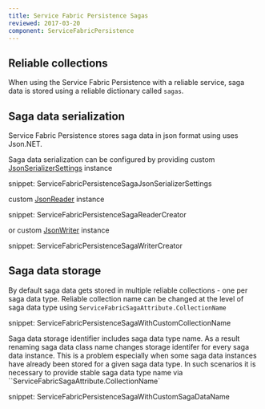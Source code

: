 ```yaml
---
title: Service Fabric Persistence Sagas
reviewed: 2017-03-20
component: ServiceFabricPersistence
---
```


## Reliable collections

When using the Service Fabric Persistence with a reliable service, saga data is stored using a reliable dictionary called `sagas`.  

## Saga data serialization

Service Fabric Persistence stores saga data in json format using uses Json.NET. 

Saga data serialization can be configured by providing custom [JsonSerializerSettings](http://www.newtonsoft.com/json/help/html/T_Newtonsoft_Json_JsonSerializerSettings.htm) instance 

snippet: ServiceFabricPersistenceSagaJsonSerializerSettings

custom [JsonReader](http://www.newtonsoft.com/json/help/html/T_Newtonsoft_Json_JsonReader.htm) instance

snippet: ServiceFabricPersistenceSagaReaderCreator

or custom [JsonWriter](http://www.newtonsoft.com/json/help/html/T_Newtonsoft_Json_JsonWriter.htm) instance

snippet: ServiceFabricPersistenceSagaWriterCreator

## Saga data storage 

By default saga data gets stored in multiple reliable collections - one per saga data type. Reliable collection name can be changed at the level of saga data type using `ServiceFabricSagaAttribute.CollectionName`

snippet: ServiceFabricPersistenceSagaWithCustomCollectionName

Saga data storage identifier includes saga data type name. As a result renaming saga data class name changes storage identifer for every saga data instance. This is a problem especially when some saga data instances have already been stored for a given saga data type. In such scenarios it is necessary to provide stable saga data type name via ``ServiceFabricSagaAttribute.CollectionName`

snippet: ServiceFabricPersistenceSagaWithCustomSagaDataName
